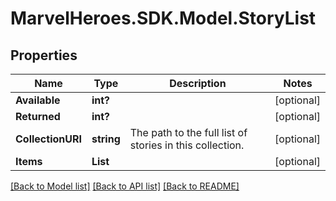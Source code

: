 # MarvelHeroes.SDK.Model.StoryList
## Properties

Name | Type | Description | Notes
------------ | ------------- | ------------- | -------------
**Available** | **int?** |  | [optional] 
**Returned** | **int?** |  | [optional] 
**CollectionURI** | **string** | The path to the full list of stories in this collection. | [optional] 
**Items** | **List** |  | [optional] 

[[Back to Model list]](../README.md#documentation-for-models) [[Back to API list]](../README.md#documentation-for-api-endpoints) [[Back to README]](../README.md)

